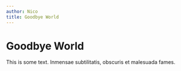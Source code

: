 ```yaml
---
author: Nico
title: Goodbye World
---
```



# Goodbye World

This is some text. Inmensae subtilitatis, obscuris et malesuada fames.